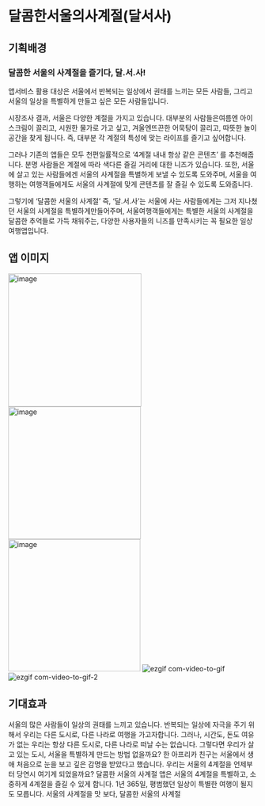 # 달콤한서울의사계절(달서사)

## 기획배경
### 달콤한 서울의 사계절을 즐기다, 달.서.사!
앱서비스 활용 대상은 서울에서 반복되는 일상에서 권태를 느끼는 모든 사람들, 그리고 서울의 일상을 특별하게 만들고 싶은 모든 사람들입니다. 
 
시장조사 결과, 서울은 다양한 계절을 가지고 있습니다. 대부분의 사람들은여름엔 아이스크림이 끌리고, 시원한 물가로 가고 싶고, 겨울엔뜨끈한 어묵탕이 끌리고, 따뜻한 놀이 공간을 찾게 됩니다. 즉, 대부분 각 계절의 특성에 맞는 라이프를 즐기고 싶어합니다. 
 
그러나 기존의 앱들은 모두 천편일률적으로 ‘4계절 내내 항상 같은 콘텐츠’ 를 추천해줍니다. 분명 사람들은 계절에 따라 색다른 즐길 거리에 대한 니즈가 있습니다. 또한, 서울에 살고 있는 사람들에겐 서울의 사계절을 특별하게 보낼 수 있도록 도와주며, 서울을 여행하는 여행객들에게도 서울의 사계절에 맞게 콘텐츠를 잘 즐길 수 있도록 도와줍니다. 
 
그렇기에  ‘달콤한 서울의 사계절’  즉, ‘달.서.사’는 서울에 사는 사람들에게는 그저 지나쳤던 서울의 사계절을 특별하게만들어주며, 서울여행객들에게는 특별한 서울의 사계절을 달콤한 추억들로 가득 채워주는, 다양한 사용자들의 니즈를 만족시키는 꼭 필요한 일상여행앱입니다.

## 앱 이미지
<img width="269" alt="image" src="https://user-images.githubusercontent.com/13097922/46258197-464eab00-c501-11e8-8cbe-3dda1d0487e8.png"><img width="268" alt="image" src="https://user-images.githubusercontent.com/13097922/46258191-346d0800-c501-11e8-87b1-b527e426f6e6.png"><img width="267" alt="image" src="https://user-images.githubusercontent.com/13097922/46258194-3c2cac80-c501-11e8-84ec-baecbc9ed5c9.png">
![ezgif com-video-to-gif](https://user-images.githubusercontent.com/13097922/46258179-ff60b580-c500-11e8-9999-f46cf4b273d2.gif) ![ezgif com-video-to-gif-2](https://user-images.githubusercontent.com/13097922/46258180-ff60b580-c500-11e8-9d16-9df4a981da52.gif)

## 기대효과
서울의 많은 사람들이 일상의 권태를 느끼고 있습니다. 반복되는 일상에 자극을 주기 위해서
우리는 다른 도시로, 다른 나라로 여행을 가고자합니다. 그러나, 시간도, 돈도 여유가 없는 우리는 항상 다른 도시로, 다른 나라로 떠날 수는 없습니다.
그렇다면 우리가 살고 있는 도시, 서울을 특별하게 만드는 방법 없을까요?
한 아프리카 친구는 서울에서 생애 처음으로 눈을 보고 깊은 감명을 받았다고 했습니다.
우리는 서울의 4계절을 언제부터 당연시 여기게 되었을까요?
달콤한 서울의 사계절 앱은 서울의 4계절을 특별하고, 소중하게 4계절을 즐길 수 있게 합니다.
1년 365일, 평범했던 일상이 특별한 여행이 될지도 모릅니다. 
서울의 사계절을 맛 보다, 달콤한 서울의 사계절
